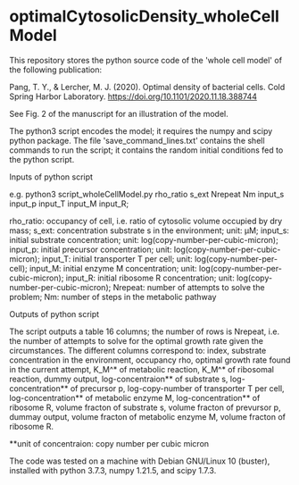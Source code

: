 # optimalCytosolicDensity_wholeCellModel
This repository stores the python source code of the 'whole cell model' of the following publication:

Pang, T. Y., & Lercher, M. J. (2020). Optimal density of bacterial cells. Cold Spring Harbor Laboratory. https://doi.org/10.1101/2020.11.18.388744

See Fig. 2 of the manuscript for an illustration of the model.

The python3 script encodes the model; it requires the numpy and scipy python package. The file 'save_command_lines.txt' contains the shell commands to run the script; it contains the random initial conditions fed to the python script.



Inputs of python script

e.g. python3 script_wholeCellModel.py rho_ratio s_ext Nrepeat Nm input_s input_p input_T input_M input_R;

rho_ratio: occupancy of cell, i.e. ratio of cytosolic volume occupied by dry mass;
s_ext: concentration substrate s in the environment; unit: µM;
input_s: initial substrate concentration; unit: log(copy-number-per-cubic-micron);
input_p: initial precursor concentration; unit: log(copy-number-per-cubic-micron);
input_T: initial transporter T per cell; unit: log(copy-number-per-cell);
input_M: initial enzyme M concentration; unit: log(copy-number-per-cubic-micron);
input_R: initial ribosome R concentration; unit: log(copy-number-per-cubic-micron);
Nrepeat: number of attempts to solve the problem;
Nm: number of steps in the metabolic pathway



Outputs of python script

The script outputs a table 16 columns; the number of rows is Nrepeat, i.e. the number of attempts to solve for the optimal growth rate given the circumstances.
The different columns correspond to: index, substrate concentration in the environment, occupancy rho, optimal growth rate found in the current attempt, K_M^* of metabolic reaction, K_M^* of ribosomal reaction, dummy output, log-concentraion** of substrate s, log-concentration** of precursor p, log-copy-number of transporter T per cell, log-concentration** of metabolic enzyme M, log-concentration** of ribosome R, volume fracton of substrate s, volume fracton of prevursor p, dummay output, volume fracton of metabolic enzyme M, volume fracton of ribosome R.

**unit of concentraion: copy number per cubic micron

The code was tested on a machine with Debian GNU/Linux 10 (buster), installed with python 3.7.3, numpy 1.21.5, and scipy 1.7.3.
